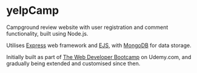 # yelpCamp

Campground review website with user registration and comment functionality, built using Node.js.

Utilises [Express](https://expressjs.com) web framework and [EJS](https://ejs.co), with [MongoDB](https://www.mongodb.com) for data storage.

Initially built as part of [The Web Developer Bootcamp](https://www.udemy.com/course/the-web-developer-bootcamp/) on Udemy.com, and gradually being extended and customised since then.
